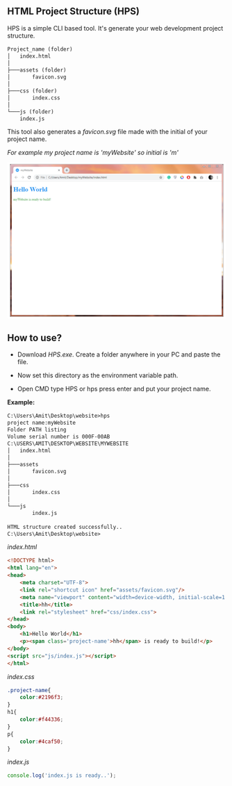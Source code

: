 ## HTML Project Structure (HPS)
HPS is a simple CLI based tool. It's generate your web development project structure.
    
    Project_name (folder)
    │   index.html
    │
    ├───assets (folder)
    │       favicon.svg
    │
    ├───css (folder)
    │       index.css
    │
    └───js (folder)
        index.js

This tool also generates a *favicon.svg* file made 
with the initial of your project name.

*For example my project name is 'myWebsite' so initial is 'm'*

![screensho](https://github.com/amit-sen/web_development_tools/blob/master/screenshot.PNG)

## How to use?

* Download *HPS.exe*. Create a folder anywhere in your PC and paste the file. 

* Now set this directory as the environment variable
path.

* Open CMD type HPS or hps press enter and put your project name.    

**Example:**

	C:\Users\Amit\Desktop\website>hps
	project name:myWebsite
	Folder PATH listing
	Volume serial number is 000F-00AB
	C:\USERS\AMIT\DESKTOP\WEBSITE\MYWEBSITE
	│   index.html
	│
	├───assets
	│       favicon.svg
	│
	├───css
	│       index.css
	│
	└───js
	        index.js
          
	HTML structure created successfully..
	C:\Users\Amit\Desktop\website>
  
*index.html*
```html
<!DOCTYPE html>
<html lang="en">
<head>
    <meta charset="UTF-8">
    <link rel="shortcut icon" href="assets/favicon.svg"/>
    <meta name="viewport" content="width=device-width, initial-scale=1.0">
    <title>hh</title>
    <link rel="stylesheet" href="css/index.css">
</head>
<body>
    <h1>Hello World</h1>
    <p><span class='project-name'>hh</span> is ready to build!</p>
</body>
<script src="js/index.js"></script>
</html>
```

*index.css*
```css
.project-name{
    color:#2196f3;
}
h1{
    color:#f44336;
}
p{
    color:#4caf50;
}
```

*index.js*
```javascript
console.log('index.js is ready..');

```    

